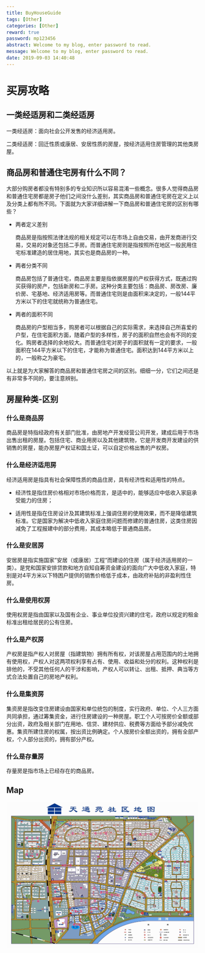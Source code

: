 ```yaml
---
title: BuyHouseGuide
tags: [Other]
categories: [Other]
reward: true
password: mp123456
abstract: Welcome to my blog, enter password to read.
message: Welcome to my blog, enter password to read.
date: 2019-09-03 14:40:48
---
```


# 买房攻略

## 一类经适房和二类经适房

一类经适房：面向社会公开发售的经济适用房。

二类经适房：回迁性质或康居、安居性质的房屋，按经济适用住房管理的其他类房屋。

## 商品房和普通住宅房有什么不同？

大部分购房者都没有特别多的专业知识所以容易混淆一些概念。很多人觉得商品房和普通住宅房都是房子他们之间没什么差别，其实商品房和普通住宅房在定义上以及分类上都有所不同。下面就为大家详细讲解一下商品房和普通住宅房的区别有哪些？

- 两者定义差别

  商品房是指按照法律法规的相关规定可以在市场上自由交易，由开发商进行交易，交易的对象还包括二手房。而普通住宅房则是指按照所在地区一般民用住宅标准建造的居住用地，其实也是商品房的一种。

- 两者分类不同

  商品房包括了普通住宅，商品房主要是指依据房屋的产权获得方式，既通过购买获得的房产，包括新房和二手房。这种分类主要包括：商品房、房改房、廉价房、宅基地、经济适用房等。而普通住宅则是由面积来决定的，一般144平方米以下的住宅就统称为普通住宅。

- 两者的面积不同

  商品房的户型相当多，购房者可以根据自己的实际需求，来选择自己所喜爱的户型，在住宅面积方面，随着户型的多样性，房子的面积自然也会有不同的变化。购房者选择的余地较大。而普通住宅对房子的面积就有一定的要求，一般面积在144平方米以下的住宅，才能称为普通住宅。面积达到144平方米以上的，一般称之为豪宅。

以上就是为大家解答的商品房和普通住宅房之间的区别。细细一分，它们之间还是有非常多不同的，要注意辨别。

## 房屋种类-区别

### 什么是商品房

商品房是特指经政府有关部门批准，由房地产开发经营公司开发，建成后用于市场出售出租的房屋。包括住宅、商业用房以及其他建筑物，它是开发商开发建设的供销售的房屋，能办房屋产权证和国土证，可以自定价格出售的产权房。

### 什么是经济适用房

经济适用房是指具有社会保障性质的商品住房，具有经济性和适用性的特点。

- 经济性是指住房价格相对市场价格而言，是适中的，能够适应中低收入家庭承受能力的住房；

- 适用性是指在住房设计及其建筑标准上强调住房的使用效果，而不是降低建筑标准。它是国家为解决中低收入家庭住房问题而修建的普通住房，这类住房因减免了工程报建中的部分费用，其成本略低于普通商品房。

### 什么是安居房

安居房是指实施国家”安居（或康居）工程”而建设的住房（属于经济适用房的一类）。是党和国家安排贷款和地方自知自筹资金建设的面向广大中低收入家庭，特别是对4平方米以下特困户提供的销售价格低于成本，由政府补贴的非盈利性住房。

### 什么是使用权房

使用权房是指由国家以及国有企业、事业单位投资兴建的住宅，政府以规定的租金标准出租给居民的公有住房。

### 什么是产权房

产权房是指产权人对房屋（指建筑物）拥有所有权，对该房屋占用范围内的土地拥有使用权，产权人对这两项权利享有占有、使用、收益和处分的权利。这种权利是排他的，不受其他任何人的干涉和影响，产权人可以转让、出租、抵押、典当等方式合法处置自己的房地产权利。

### 什么是集资房

集资房是指改变住房建设由国家和单位统包的制度，实行政府、单位、个人三方面共同承担，通过筹集资金，进行住房建设的一种房屋。职工个人可按房价全额或部分出资，政府及相关部门在用地、信贷、建材供应、税费等方面给予部分减免优惠。集资所建住房的权属，按出资比例确定。个人按房价全额出资的，拥有全部产权，个人部分出资的，拥有部分产权。

### 什么是存量房

存量房是指市场上已经存在的商品房。





















## Map

![天通苑Map](/images/imageHouseGuide/天通苑Map.png)